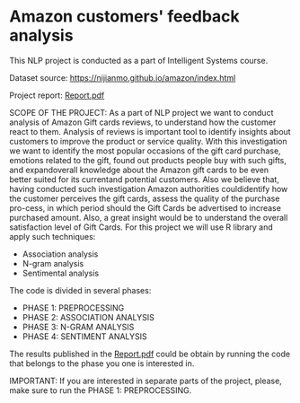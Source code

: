 # Amazon customers' feedback analysis

This NLP project is conducted as a part of Intelligent Systems course.

Dataset source: https://nijianmo.github.io/amazon/index.html

Project report: [Report.pdf](Report.pdf)




SCOPE OF THE PROJECT:
As a part of NLP project we want to conduct analysis of Amazon Gift cards reviews, to understand how the customer react to them.  Analysis of reviews is important tool to identify insights about customers to improve the product or service quality. With this investigation we want to identify the most popular occasions of the gift card purchase, emotions related to the gift, found out products people buy with such gifts, and expandoverall knowledge about the Amazon gift cards to be even better suited for its currentand potential customers. Also we believe that, having conducted such investigation Amazon authorities couldidentify how the customer perceives the gift cards, assess the quality of the purchase pro-cess, in which period should the Gift Cards be advertised to increase purchased amount.
Also, a great insight would be to understand the overall satisfaction level of Gift Cards. For this project we will use R library and apply such techniques: 
* Association analysis
* N-gram analysis
* Sentimental analysis



The code is divided in several phases:
* PHASE 1: PREPROCESSING
* PHASE 2: ASSOCIATION ANALYSIS
* PHASE 3: N-GRAM ANALYSIS
* PHASE 4: SENTIMENT ANALYSIS

The results published in the [Report.pdf](Report.pdf) could be obtain by running the code that belongs to the phase you one is interested in.

IMPORTANT: If you are interested in separate parts of the project, please, make sure to run the PHASE 1: PREPROCESSING.
